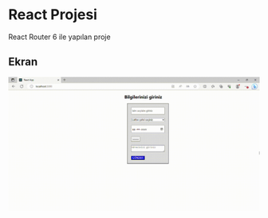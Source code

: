 <h1>React Projesi</h1>

React Router 6 ile yapılan proje

<h2>Ekran</h2>

![](ft226128139-edge-2023-07-17-18-08-28.gif)